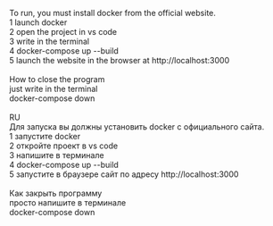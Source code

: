 To run, you must install docker from the official website.<br />
1 launch docker<br />
2 open the project in vs code<br />
3 write in the terminal<br />
4 docker-compose up --build<br />
5 launch the website in the browser at http://localhost:3000<br />
<br />
How to close the program<br />
just write in the terminal<br />
docker-compose down<br />
<br />
RU<br />
Для запуска вы должны установить docker с официального сайта.<br />
1 запустите docker<br />
2 откройте проект в vs code<br />
3 напишите в терминале<br />
4 docker-compose up --build<br />
5 запустите в браузере сайт по адресу http://localhost:3000<br />
<br />
Как закрыть программу<br />
просто напишите в терминале<br />
docker-compose down
